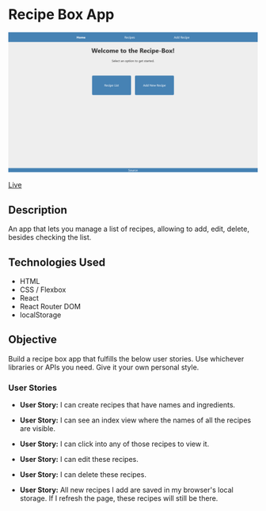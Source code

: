 # Recipe Box App

![Recipe Box App](screenshot.png)

[Live]()

## Description

An app that lets you manage a list of recipes, allowing to add, edit, delete, besides checking the list.

## Technologies Used

- HTML
- CSS / Flexbox
- React
- React Router DOM
- localStorage

## Objective

Build a recipe box app that fulfills the below user stories. Use whichever libraries or APIs you need. Give it your own personal style.

### User Stories

- **User Story:** I can create recipes that have names and ingredients.

- **User Story:** I can see an index view where the names of all the recipes are visible.

- **User Story:** I can click into any of those recipes to view it.

- **User Story:** I can edit these recipes.

- **User Story:** I can delete these recipes.

- **User Story:** All new recipes I add are saved in my browser's local storage. If I refresh the page, these recipes will still be there.